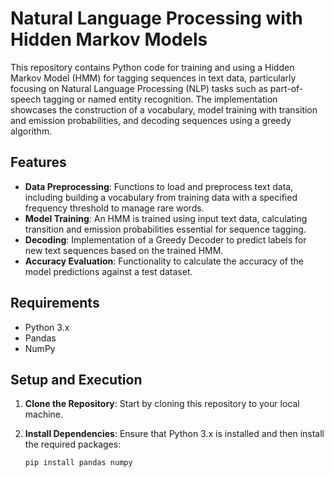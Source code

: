 # Natural Language Processing with Hidden Markov Models

This repository contains Python code for training and using a Hidden Markov Model (HMM) for tagging sequences in text data, particularly focusing on Natural Language Processing (NLP) tasks such as part-of-speech tagging or named entity recognition. The implementation showcases the construction of a vocabulary, model training with transition and emission probabilities, and decoding sequences using a greedy algorithm.

## Features

- **Data Preprocessing**: Functions to load and preprocess text data, including building a vocabulary from training data with a specified frequency threshold to manage rare words.
- **Model Training**: An HMM is trained using input text data, calculating transition and emission probabilities essential for sequence tagging.
- **Decoding**: Implementation of a Greedy Decoder to predict labels for new text sequences based on the trained HMM.
- **Accuracy Evaluation**: Functionality to calculate the accuracy of the model predictions against a test dataset.

## Requirements

- Python 3.x
- Pandas
- NumPy

## Setup and Execution

1. **Clone the Repository**: Start by cloning this repository to your local machine.
   
2. **Install Dependencies**: Ensure that Python 3.x is installed and then install the required packages:
   
   ```bash
   pip install pandas numpy
